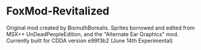 # FoxMod-Revitalized
Original mod created by BismuthBorealis.
Sprites borrowed and edited from MSX++ UnDeadPeopleEdition, and the "Alternate Ear Graphics" mod.
Currently built for CDDA version e99f3b2 (June 14th Experimental)
